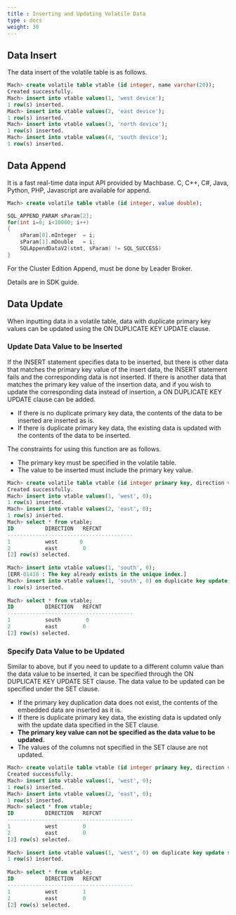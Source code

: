 ```yaml
---
title : Inserting and Updating Volatile Data
type : docs
weight: 30
---
```


##  Data Insert

The data insert of the volatile table is as follows.

```sql
Mach> create volatile table vtable (id integer, name varchar(20));
Created successfully.
Mach> insert into vtable values(1, 'west device');
1 row(s) inserted.
Mach> insert into vtable values(2, 'east device');
1 row(s) inserted.
Mach> insert into vtable values(3, 'north device');
1 row(s) inserted.
Mach> insert into vtable values(4, 'south device');
1 row(s) inserted.
```


##  Data Append

It is a fast real-time data input API provided by Machbase.
C, C++, C#, Java, Python, PHP, Javascript are available for append.

```sql
Mach> create volatile table vtable (id integer, value double);
```

```c
SQL_APPEND_PARAM sParam[2];
for(int i=0; i<10000; i++)
{
    sParam[0].mInteger  = i;
    sParam[1].mDouble   = i;
    SQLAppendDataV2(stmt, sParam) != SQL_SUCCESS)
}
```

For the Cluster Edition Append, must be done by Leader Broker.

Details are in SDK guide.


##  Data Update

When inputting data in a volatile table, data with duplicate primary key values ​​can be updated using the ON DUPLICATE KEY UPDATE clause.

### Update Data Value to be Inserted

If the INSERT statement specifies data to be inserted, but there is other data that matches the primary key value of the insert data, the INSERT statement fails and the corresponding data is not inserted. If there is another data that matches the primary key value of the insertion data, and if you wish to update the corresponding data instead of insertion, a  ON DUPLICATE KEY UPDATE clause can be added.

* If there is no duplicate primary key data, the contents of the data to be inserted are inserted as is.
* If there is duplicate primary key data, the existing data is updated with the contents of the data to be inserted.

The constraints for using this function are as follows.

* The primary key must be specified in the volatile table.
* The value to be inserted must include the primary key value.

```sql
Mach> create volatile table vtable (id integer primary key, direction varchar(10), refcnt integer);
Created successfully.
Mach> insert into vtable values(1, 'west', 0);
1 row(s) inserted.
Mach> insert into vtable values(2, 'east', 0);
1 row(s) inserted.
Mach> select * from vtable;
ID          DIRECTION   REFCNT     
----------------------------------------
1           west       0          
2           east        0          
[2] row(s) selected.
 
Mach> insert into vtable values(1, 'south', 0);
[ERR-01418 : The key already exists in the unique index.]
Mach> insert into vtable values(1, 'south', 0) on duplicate key update;
1 row(s) inserted.
 
Mach> select * from vtable;
ID          DIRECTION   REFCNT     
----------------------------------------
1           south        0          
2           east        0          
[2] row(s) selected.
```

### Specify Data Value to be Updated

Similar to above, but if you need to update to a different column value than the data value to be inserted, it can be specified through the ON DUPLICATE KEY UPDATE SET clause. The data value to be updated can be specified under the SET clause.

* If the primary key duplication data does not exist, the contents of the embedded data are inserted as it is.
* If there is duplicate primary key data, the existing data is updated only with the update data specified in the SET clause.
* **The primary key value can not be specified as the data value to be updated.**
* The values ​​of the columns not specified in the SET clause are not updated.

```sql
Mach> create volatile table vtable (id integer primary key, direction varchar(10), refcnt integer);
Created successfully.
Mach> insert into vtable values(1, 'west', 0);
1 row(s) inserted.
Mach> insert into vtable values(2, 'east', 0);
1 row(s) inserted.
Mach> select * from vtable;
ID          DIRECTION   REFCNT     
----------------------------------------
1           west        0          
2           east        0          
[2] row(s) selected.
 
Mach> insert into vtable values(1, 'west', 0) on duplicate key update set refcnt = 1;
1 row(s) inserted.
 
Mach> select * from vtable;
ID          DIRECTION   REFCNT     
----------------------------------------
1           west        1          
2           east        0          
[2] row(s) selected.
```